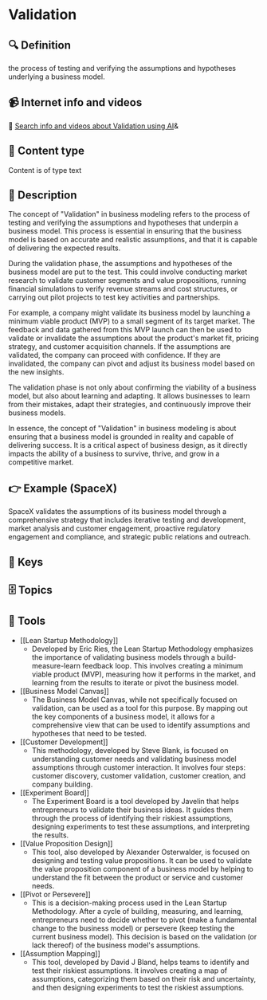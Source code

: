 
# Validation


## 🔍 Definition
the process of testing and verifying the assumptions and hypotheses underlying a business model.


## 📹 Internet info and videos
🤖 [Search info and videos about Validation using AI](https://www.perplexity.ai/search?q=videos+about+Validation:+the+process+of+testing+and+verifying+the+assumptions+and+hypotheses+underlying+a+business+model.
)&

## 📰 Content type 
Content is of type text

## 📖 Description
The concept of "Validation" in business modeling refers to the process of testing and verifying the assumptions and hypotheses that underpin a business model. This process is essential in ensuring that the business model is based on accurate and realistic assumptions, and that it is capable of delivering the expected results.

During the validation phase, the assumptions and hypotheses of the business model are put to the test. This could involve conducting market research to validate customer segments and value propositions, running financial simulations to verify revenue streams and cost structures, or carrying out pilot projects to test key activities and partnerships.

For example, a company might validate its business model by launching a minimum viable product (MVP) to a small segment of its target market. The feedback and data gathered from this MVP launch can then be used to validate or invalidate the assumptions about the product's market fit, pricing strategy, and customer acquisition channels. If the assumptions are validated, the company can proceed with confidence. If they are invalidated, the company can pivot and adjust its business model based on the new insights.

The validation phase is not only about confirming the viability of a business model, but also about learning and adapting. It allows businesses to learn from their mistakes, adapt their strategies, and continuously improve their business models.

In essence, the concept of "Validation" in business modeling is about ensuring that a business model is grounded in reality and capable of delivering success. It is a critical aspect of business design, as it directly impacts the ability of a business to survive, thrive, and grow in a competitive market.

## 👉 Example (SpaceX)

SpaceX validates the assumptions of its business model through a comprehensive strategy that includes iterative testing and development, market analysis and customer engagement, proactive regulatory engagement and compliance, and strategic public relations and outreach.

## 🔑 Keys



## 🗄️ Topics


## 🧰 Tools
- [[Lean Startup Methodology]]
  - Developed by Eric Ries, the Lean Startup Methodology emphasizes the importance of validating business models through a build-measure-learn feedback loop. This involves creating a minimum viable product (MVP), measuring how it performs in the market, and learning from the results to iterate or pivot the business model.
- [[Business Model Canvas]]
  - The Business Model Canvas, while not specifically focused on validation, can be used as a tool for this purpose. By mapping out the key components of a business model, it allows for a comprehensive view that can be used to identify assumptions and hypotheses that need to be tested.
- [[Customer Development]]
  - This methodology, developed by Steve Blank, is focused on understanding customer needs and validating business model assumptions through customer interaction. It involves four steps: customer discovery, customer validation, customer creation, and company building.
- [[Experiment Board]]
  - The Experiment Board is a tool developed by Javelin that helps entrepreneurs to validate their business ideas. It guides them through the process of identifying their riskiest assumptions, designing experiments to test these assumptions, and interpreting the results.
- [[Value Proposition Design]]
  - This tool, also developed by Alexander Osterwalder, is focused on designing and testing value propositions. It can be used to validate the value proposition component of a business model by helping to understand the fit between the product or service and customer needs.
- [[Pivot or Persevere]]
  - This is a decision-making process used in the Lean Startup Methodology. After a cycle of building, measuring, and learning, entrepreneurs need to decide whether to pivot (make a fundamental change to the business model) or persevere (keep testing the current business model). This decision is based on the validation (or lack thereof) of the business model's assumptions.
- [[Assumption Mapping]]
  - This tool, developed by David J Bland, helps teams to identify and test their riskiest assumptions. It involves creating a map of assumptions, categorizing them based on their risk and uncertainty, and then designing experiments to test the riskiest assumptions.
